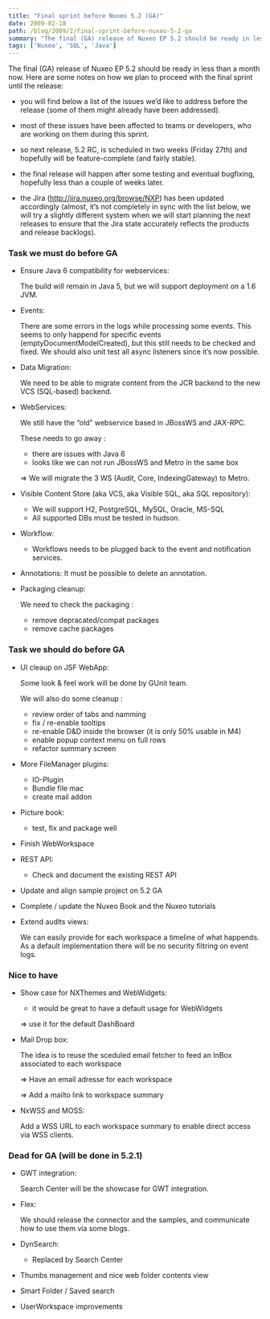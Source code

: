 ```yaml
---
title: "Final sprint before Nuxeo 5.2 (GA)"
date: 2009-02-18
path: /blog/2009/2/final-sprint-before-nuxeo-5-2-ga
summary: "The final (GA) release of Nuxeo EP 5.2 should be ready in less than a month now."
tags: ['Nuxeo', 'SQL', 'Java']
---
```


<p>The final (GA) release of Nuxeo EP 5.2 should be ready in less than a month now. Here are some notes on how we plan to proceed with the final sprint until the release:</p> 
 <ul><li><p>you will find below a list of the issues we&#8217;d like to address before the release (some of them might already have been addressed).</p></li>
<li><p>most of these issues have been affected to teams or developers, who are working on them during this sprint.</p></li>
<li><p>so next release, 5.2 RC, is scheduled in two weeks (Friday 27th) and hopefully will be feature-complete (and fairly stable).</p></li>
<li><p>the final release will happen after some testing and eventual bugfixing, hopefully less than a couple of weeks later.</p></li>
<li><p>the Jira (<a href="http://jira.nuxeo.org/browse/NXP">http://jira.nuxeo.org/browse/NXP</a>) has been updated accordingly (almost, it&#8217;s not completely in sync with the list below, we will try a slightly different system when we will start planning the next releases to ensure that the Jira state accurately reflects the products and release backlogs).</p></li>
</ul><h3>Task we must do before GA</h3> 
 <ul><li><p>Ensure Java 6 compatibility for webservices:</p>

<p>The build will remain in Java 5, but we will support deployment on a 1.6 JVM.</p></li>
<li><p>Events:</p>

<p>There are some errors in the logs while processing some events. This seems to only happend for specific events
(emptyDocumentModelCreated), but this still needs to be checked and fixed.
We should also unit test all async listeners since it&#8217;s now possible.</p></li>
<li><p>Data Migration:</p>

<p>We need to be able to migrate content from the JCR backend to the new VCS (SQL-based) backend. </p></li>
<li><p>WebServices:</p>

<p>We still have the &#8220;old&#8221; webservice based in JBossWS and JAX-RPC.</p>

<p>These needs to go away :</p>

<ul><li>there are issues with Java 6</li>
<li>looks like we can not run JBossWS and Metro in the same box</li>
</ul><p>=&gt; We will migrate the 3 WS (Audit, Core, IndexingGateway) to Metro.</p></li>
<li><p>Visible Content Store (aka VCS, aka Visible SQL, aka SQL repository):</p>

<ul><li>We will support H2, PostgreSQL, MySQL, Oracle, MS-SQL</li>
<li>All supported DBs must be tested in hudson.</li>
</ul></li>
<li><p>Workflow:</p>

<ul><li>Workflows needs to be plugged back to the event and notification services.</li>
</ul></li>
<li><p>Annotations:
It must be possible to delete an annotation.</p></li>
<li><p>Packaging cleanup:</p>

<p>We need to check the packaging :</p>

<ul><li>remove depracated/compat packages</li>
<li>remove cache packages</li>
</ul></li>
</ul><h3>Task we should do before GA</h3> 
 <ul><li><p>UI cleaup on JSF WebApp:</p>

<p>Some look &amp; feel work will be done by GUnit team.</p>

<p>We will also do some cleanup :</p>

<ul><li>review order of tabs and namming</li>
<li>fix / re-enable tooltips</li>
<li>re-enable D&amp;D inside the browser (it is only 50% usable in M4)</li>
<li>enable popup context menu on full rows</li>
<li>refactor summary screen</li>
</ul></li>
<li><p>More FileManager plugins:</p>

<ul><li>IO-Plugin</li>
<li>Bundle file mac</li>
<li>create mail addon</li>
</ul></li>
<li><p>Picture book:</p>

<ul><li>test, fix and package well</li>
</ul></li>
<li><p>Finish WebWorkspace</p></li>
<li><p>REST API:</p>

<ul><li>Check and document the existing REST API</li>
</ul></li>
<li><p>Update and align sample project on 5.2 GA</p></li>
<li><p>Complete / update the Nuxeo Book and the Nuxeo tutorials</p></li>
<li><p>Extend audits views:</p>

<p>We can easily provide for each workspace a timeline of what happends.
As a default implementation there will be no security filtring on event logs.</p></li>
</ul><h3>Nice to have</h3> 
 <ul><li><p>Show case for NXThemes and WebWidgets:</p>

<ul><li>it would be great to have a default usage for WebWidgets</li>
</ul><p>=&gt; use it for the default DashBoard</p></li>
<li><p>Mail Drop box:</p>

<p>The idea is to reuse the sceduled email fetcher to feed an InBox associated to each workspace</p>

<p>=&gt; Have an email adresse for each workspace</p>

<p>=&gt; Add a mailto link to workspace summary</p></li>
<li><p>NxWSS and MOSS:</p>

<p></p><p>Add a WSS URL to each workspace summary to enable direct access via WSS clients.</p></li>
</ul><h3>Dead for GA (will be done in 5.2.1)</h3> 
 <ul><li><p>GWT integration:</p>

<p>Search Center will be the showcase for GWT integration.</p></li>
<li><p>Flex:</p>

<p>We should release the connector and the samples, and communicate how to use them via some blogs.</p></li>
<li><p>DynSearch:</p>

<ul><li>Replaced by Search Center</li>
</ul></li>
<li><p>Thumbs management and nice web folder contents view</p></li>
<li><p>Smart Folder / Saved search</p></li>
<li><p>UserWorkspace improvements</p></li>
</ul>

